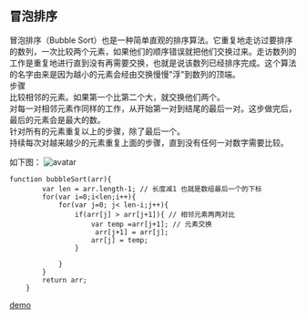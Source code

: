 ## 冒泡排序
冒泡排序（Bubble Sort）也是一种简单直观的排序算法。它重复地走访过要排序的数列，一次比较两个元素，如果他们的顺序错误就把他们交换过来。走访数列的工作是重复地进行直到没有再需要交换，也就是说该数列已经排序完成。这个算法的名字由来是因为越小的元素会经由交换慢慢"浮"到数列的顶端。 <br>
	步骤 <br>
	比较相邻的元素。如果第一个比第二个大，就交换他们两个。 <br>
	对每一对相邻元素作同样的工作，从开始第一对到结尾的最后一对。这步做完后，最后的元素会是最大的数。 <br>
	针对所有的元素重复以上的步骤，除了最后一个。 <br>
	持续每次对越来越少的元素重复上面的步骤，直到没有任何一对数字需要比较。<br>

如下图：
![avatar](https://www.runoob.com/wp-content/uploads/2019/03/bubbleSort.gif)
```
function bubbleSort(arr){
		var len = arr.length-1; // 长度减1 也就是数组最后一个的下标
		for(var i=0;i<len;i++){
			for(var j=0; j< len-i;j++){
				if(arr[j] > arr[j+1]){ // 相邻元素两两对比
					var temp =arr[j+1]; // 元素交换
					 arr[j+1] = arr[j];
					arr[j] = temp;
				}

			}
		}
		return arr;
	}
```
[demo](http://www.zliel.top/vpdemo/sort-demo/sort1.html)  <br>